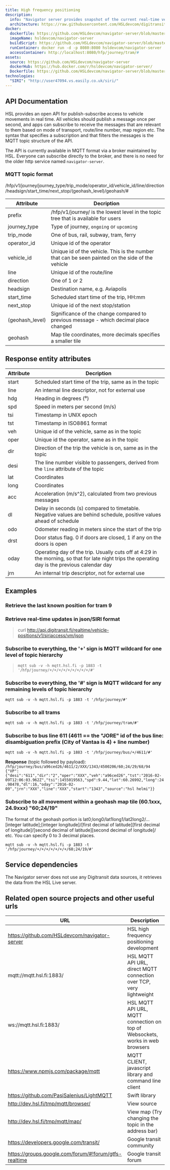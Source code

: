 ```yaml
---
title: High frequency positioning
description:
  info: "Navigator server provides snapshot of the current real-time vehicle location data. Data is provided in two separate formats: json/SIRI and in custom json format."
  architecture: https://raw.githubusercontent.com/HSLdevcom/digitransit-site/master/pages/en/developers/apis/4-realtime-api/vehicle-positions/architecture.xml
docker:
  dockerfile: https://github.com/HSLdevcom/navigator-server/blob/master/Dockerfile
  imageName: hsldevcom/navigator-server
  buildScript: https://github.com/HSLdevcom/navigator-server/blob/master/build-docker-image.sh
  runContainer: docker run -d -p 8080:8080 hsldevcom/navigator-server
  accessContainer: http://localhost:8080/hfp/journey/tram/#
assets:
  source: https://github.com/HSLdevcom/navigator-server
  dockerHub: https://hub.docker.com/r/hsldevcom/navigator-server/
  Dockerfile: https://github.com/HSLdevcom/navigator-server/blob/master/Dockerfile
technologies:  
  "SIRI": "http://user47094.vs.easily.co.uk/siri/"
---
```




## API Documentation

HSL provides an open API for publish-subscribe access to vehicle movements in real time. All vehicles should publish a message once per second, and apps can subscribe to receive the messages that are relevant to them based on mode of transport, route/line number, map region etc. The syntax that specifies a subscription and that filters the messages is the MQTT topic structure of the API.

The API is currently available in MQTT format via a broker maintained by HSL. Everyone can subscribe directly to the broker, and there is no need for the older http service named `navigator-server`.

### MQTT topic format

/hfp/v1/journey/journey_type/trip_mode/operator_id/vehicle_id/line/direction/headsign/start_time/next_stop/(geohash_level)/geohash/#

| Attribute       | Decription                                             |
|-----------------|--------------------------------------------------------|
| prefix          | /hfp/v1/journey/ is the lowest level in the topic tree that is available for users
| journey_type    | Type of journey, `ongoing` or `upcoming`
| trip_mode       | One of bus, rail, subway, tram, ferry
| operator_id     | Unique id of the operator
| vehicle_id      | Unique id of the vehicle. This is the number that can be seen painted on the side of the vehicle
| line            | Unique id of the route/line
| direction       | One of 1 or 2
| headsign        | Destination name, e.g. Aviapolis
| start_time      | Scheduled start time of the trip, HH:mm
| next_stop       | Unique id of the next stop/station
| (geohash_level) | Significance of the change compared to previous message - which decimal place changed
| geohash         | Map tile coordinates, more decimals specifies a smaller tile

## Response entity attributes

| Attribute  | Decription                                             |
|------------|--------------------------------------------------------|
| start      | Scheduled start time of the trip, same as in the topic 
| line       | An internal line descriptor, not for external use 
| hdg        | Heading in degrees (⁰)                                 |
| spd        | Speed in meters per second (m/s)                       |
| tsi        | Timestamp in UNIX epoch                                   |
| tst        | Timestamp in ISO8861 format                            |
| veh        | Unique id of the vehicle, same as in the topic 
| oper       | Unique id the operator, same as in the topic 
| dir        | Direction of the trip the vehicle is on, same as in the topic 
| desi       | The line number visible to passengers, derived from the `line` attribute of the topic 
| lat        | Coordinates                                            |
| long       | Coordinates                                            |
| acc        | Acceleration (m/s^2), calculated from two previous messages 
| dl         | Delay in seconds (s) compared to timetable. Negative values are behind schedule, positive values ahead of schedule 
| odo        | Odometer reading in meters since the start of the trip
| drst       | Door status flag. 0 if doors are closed, 1 if any on the doors is open 
| oday       | Operating day of the trip. Usually cuts off at 4:29 in the morning, so that for late night trips the operating day is the previous calendar day
| jrn        | An internal trip descriptor, not for external use

## Examples


### Retrieve the last known position for tram 9

### Retrieve real-time updates in json/SIRI format
> curl http://api.digitransit.fi/realtime/vehicle-positions/v1/siriaccess/vm/json

### Subscribe to everything, the '+' sign is MQTT wildcard for one level of topic hierarchy
> `mqtt sub -v -h mqtt.hsl.fi -p 1883 -t '/hfp/journey/+/+/+/+/+/+/+/+/+/#'`

### Subscribe to everything, the '#' sign is MQTT wildcard for any remaining levels of topic hierarchy
`mqtt sub -v -h mqtt.hsl.fi -p 1883 -t '/hfp/journey/#'`

### Subscribe to all trams
`mqtt sub -v -h mqtt.hsl.fi -p 1883 -t '/hfp/journey/tram/#'`

### Subscribe to bus line 611 (4611 == the "JORE" id of the bus line: disambiguation prefix (City of Vantaa is 4) + line number)
`mqtt sub -v -h mqtt.hsl.fi -p 1883 -t '/hfp/journey/bus/+/4611/#'`

**Response** (topic followed by payload):
`/hfp/journey/bus/a96ced26/4611/2/XXX/1343/4500206/60;24/29/68/94 {"VP":{"desi":"611","dir":"2","oper":"XXX","veh":"a96ced26","tst":"2016-02-09T12:06:03.962Z","tsi":1455019563,"spd":9.44,"lat":60.26992,"long":24.98478,"dl":16,"oday":"2016-02-09","jrn":"XXX","line":"XXX","start":"1343","source":"hsl helmi"}}`

### Subscribe to all movement within a geohash map tile (60.1xxx, 24.9xxx) "60;24/19"
The format of the geohash portion is lat0;long0/lat1long1/lat2long2/... [integer latitude];[integer longitude]/[first decimal of latitude][first decimal of longitude]/[second decimal of latitude][second decimal of longitude]/ etc. You can specify 0 to 3 decimal places.

`mqtt sub -v -h mqtt.hsl.fi -p 1883 -t '/hfp/journey/+/+/+/+/+/+/+/60;24/19/#'`

## Service dependencies
The Navigator server does not use any Digitransit data sources, it retrieves the data from the HSL Live server.

## Related open source projects and other useful urls

| URL                                                     | Description                                            |
|---------------------------------------------------------|--------------------------------------------------------|
| https://github.com/HSLdevcom/navigator-server           | HSL high frequency positioning development
| mqtt://mqtt.hsl.fi:1883/                                | HSL MQTT API URL, direct MQTT connection over TCP, very lightweight
| ws://mqtt.hsl.fi:1883/                                  | HSL MQTT API URL, MQTT connection on top of Websockets, works in web browsers
| https://www.npmjs.com/package/mqtt                      | MQTT CLIENT, javascript library and command line client
| https://github.com/PasiSalenius/LightMQTT               | Swift library
| http://dev.hsl.fi/tmp/mqtt/browser/                     | View source
| http://dev.hsl.fi/tmp/mqtt/map/                         | View map (Try changing the topic in the address bar)
| https://developers.google.com/transit/                  | Google transit community
| https://groups.google.com/forum/#!forum/gtfs-realtime   | Google transit forum
